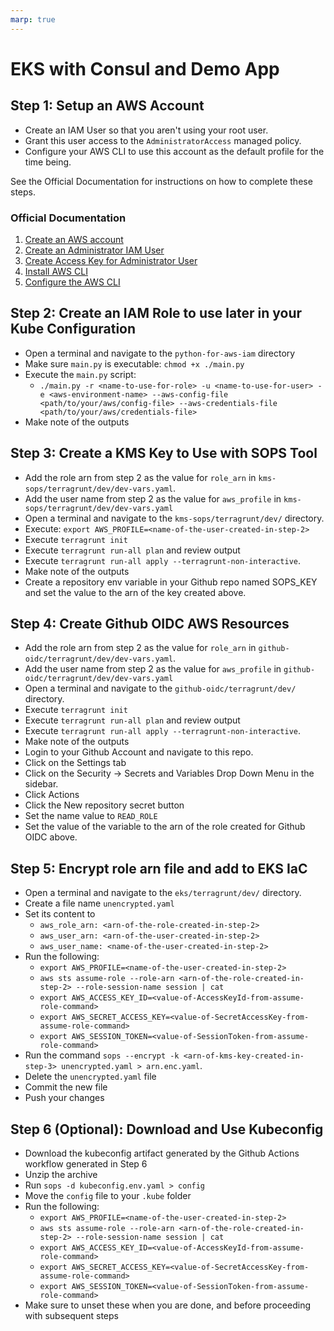 ```yaml
---
marp: true
---
```


# EKS with Consul and Demo App

## Step 1: Setup an AWS Account

- Create an IAM User so that you aren't using your root user.
- Grant this user access to the `AdministratorAccess` managed policy.
- Configure your AWS CLI to use this account as the default profile for the time being.

See the Official Documentation for instructions on how to complete these steps.

### Official Documentation

1. [Create an AWS account](https://aws.amazon.com/premiumsupport/knowledge-center/create-and-activate-aws-account/)
2. [Create an Administrator IAM User](https://docs.aws.amazon.com/IAM/latest/UserGuide/id_users_create.html)
3. [Create Access Key for Administrator User](https://docs.aws.amazon.com/IAM/latest/UserGuide/id_credentials_access-keys.html)
4. [Install AWS CLI](https://docs.aws.amazon.com/cli/latest/userguide/getting-started-install.html)
5. [Configure the AWS CLI](https://docs.aws.amazon.com/cli/latest/userguide/cli-configure-quickstart.html)

## Step 2: Create an IAM Role to use later in your Kube Configuration

- Open a terminal and navigate to the `python-for-aws-iam` directory
- Make sure `main.py` is executable: `chmod +x ./main.py`
- Execute the `main.py` script:
  - `./main.py -r <name-to-use-for-role> -u <name-to-use-for-user> -e <aws-environment-name> --aws-config-file <path/to/your/aws/config-file> --aws-credentials-file <path/to/your/aws/credentials-file>`
- Make note of the outputs

## Step 3: Create a KMS Key to Use with SOPS Tool

- Add the role arn from step 2 as the value for `role_arn` in `kms-sops/terragrunt/dev/dev-vars.yaml`.
- Add the user name from step 2 as the value for `aws_profile` in `kms-sops/terragrunt/dev/dev-vars.yaml`
- Open a terminal and navigate to the `kms-sops/terragrunt/dev/` directory.
- Execute: `export AWS_PROFILE=<name-of-the-user-created-in-step-2>`
- Execute `terragrunt init`
- Execute `terragrunt run-all plan` and review output
- Execute `terragrunt run-all apply --terragrunt-non-interactive`.
- Make note of the outputs
- Create a repository env variable in your Github repo named SOPS_KEY and set the value to the arn of the key created above.

## Step 4: Create Github OIDC AWS Resources

- Add the role arn from step 2 as the value for `role_arn` in `github-oidc/terragrunt/dev/dev-vars.yaml`.
- Add the user name from step 2 as the value for `aws_profile` in `github-oidc/terragrunt/dev/dev-vars.yaml`
- Open a terminal and navigate to the `github-oidc/terragrunt/dev/` directory.
- Execute `terragrunt init`
- Execute `terragrunt run-all plan` and review output
- Execute `terragrunt run-all apply --terragrunt-non-interactive`.
- Make note of the outputs
- Login to your Github Account and navigate to this repo.
- Click on the Settings tab
- Click on the Security -> Secrets and Variables Drop Down Menu in the sidebar.
- Click Actions
- Click the New repository secret button
- Set the name value to `READ_ROLE`
- Set the value of the variable to the arn of the role created for Github OIDC above.

## Step 5: Encrypt role arn file and add to EKS IaC

- Open a terminal and navigate to the `eks/terragrunt/dev/` directory.
- Create a file name `unencrypted.yaml`
- Set its content to
  - `aws_role_arn: <arn-of-the-role-created-in-step-2>`
  - `aws_user_arn: <arn-of-the-user-created-in-step-2>`
  - `aws_user_name: <name-of-the-user-created-in-step-2>`
- Run the following:
  - `export AWS_PROFILE=<name-of-the-user-created-in-step-2>`
  - `aws sts assume-role --role-arn <arn-of-the-role-created-in-step-2> --role-session-name session | cat`
  - `export AWS_ACCESS_KEY_ID=<value-of-AccessKeyId-from-assume-role-command>`
  - `export AWS_SECRET_ACCESS_KEY=<value-of-SecretAccessKey-from-assume-role-command>`
  - `export AWS_SESSION_TOKEN=<value-of-SessionToken-from-assume-role-command>`
- Run the command `sops --encrypt -k <arn-of-kms-key-created-in-step-3> unencrypted.yaml > arn.enc.yaml`.
- Delete the `unencrypted.yaml` file
- Commit the new file
- Push your changes

## Step 6 (Optional): Download and Use Kubeconfig

- Download the kubeconfig artifact generated by the Github Actions workflow generated in Step 6
- Unzip the archive
- Run `sops -d kubeconfig.env.yaml > config`
- Move the `config` file to your `.kube` folder
- Run the following:
  - `export AWS_PROFILE=<name-of-the-user-created-in-step-2>`
  - `aws sts assume-role --role-arn <arn-of-the-role-created-in-step-2> --role-session-name session | cat`
  - `export AWS_ACCESS_KEY_ID=<value-of-AccessKeyId-from-assume-role-command>`
  - `export AWS_SECRET_ACCESS_KEY=<value-of-SecretAccessKey-from-assume-role-command>`
  - `export AWS_SESSION_TOKEN=<value-of-SessionToken-from-assume-role-command>`
- Make sure to unset these when you are done, and before proceeding with subsequent steps
